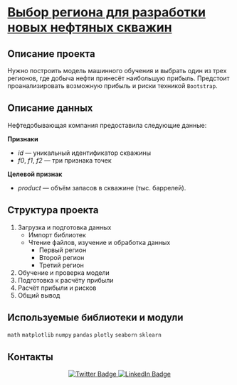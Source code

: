# [Выбор региона для разработки новых нефтяных скважин](https://nbviewer.jupyter.org/github/agnesepoikane/Practicum-by-Yandex-Data-Scientist/blob/main/03_ML_for_business/03_project.ipynb)

## Описание проекта

Нужно построить модель машинного обучения и выбрать один из трех регионов, где добыча нефти принесёт наибольшую прибыль. Предстоит проанализировать возможную прибыль и риски техникой `Bootstrap`. 

## Описание данных

Нефтедобывающая компания предоставила следующие данные: 

**Признаки**
- *id* — уникальный идентификатор скважины
- *f0*, *f1*, *f2* — три признака точек

**Целевой признак**
- *product* — объём запасов в скважине (тыс. баррелей).

## Структура проекта

1. Загрузка и подготовка данных
	- Импорт библиотек
	- Чтение файлов, изучение и обработка данных
		- Первый регион
		- Второй регион
		- Третий регион
2. Обучение и проверка модели
3. Подготовка к расчёту прибыли
4. Расчёт прибыли и рисков
5. Общий вывод

## Используемые библиотеки и модули
`math` `matplotlib` `numpy` `pandas` `plotly` `seaborn` `sklearn`

## Контакты

<div id="badges" align="center">
  <a href="https://t.me/Dazzle_dazzle_dazzle">
    <img src="https://img.shields.io/badge/Telegram-deepskyblue?style=for-the-badge&logo=telegram&logoColor=white" alt="Twitter Badge"/>
  </a>
  <a href="https://www.linkedin.com/in/konstantin-sinkevich-39b982265/">
    <img src="https://img.shields.io/badge/LinkedIn-blue?style=for-the-badge&logo=linkedin&logoColor=white" alt="LinkedIn Badge"/>
  </a>
</div>
